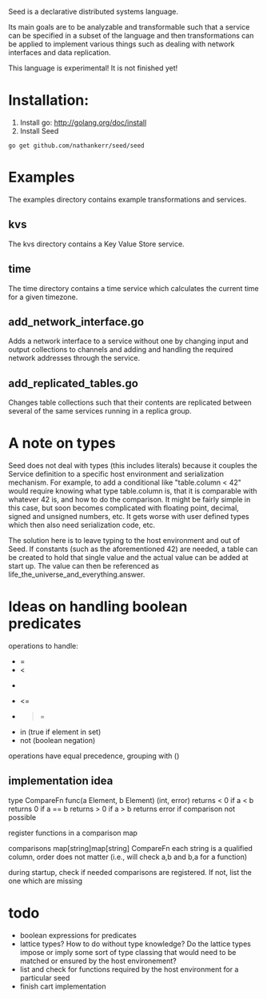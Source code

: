 Seed is a declarative distributed systems language.

Its main goals are to be analyzable and transformable such that a service can be specified in a subset of the language and then transformations can be applied to implement various things such as dealing with network interfaces and data replication.

This language is experimental! It is not finished yet!

# Installation:

1. Install go: http://golang.org/doc/install
2. Install Seed
```
go get github.com/nathankerr/seed/seed
```

# Examples

The examples directory contains example transformations and services.

## kvs

The kvs directory contains a Key Value Store service.

## time

The time directory contains a time service which calculates the current time for a given timezone.

## add_network_interface.go

Adds a network interface to a service without one by changing input and output collections to channels and adding and handling the required network addresses through the service.

## add_replicated_tables.go

Changes table collections such that their contents are replicated between several of the same services running in a replica group.

# A note on types

Seed does not deal with types (this includes literals) because it couples the Service definition to a specific host environment and serialization mechanism. For example, to add a conditional like "table.column < 42" would require knowing what type table.column is, that it is comparable with whatever 42 is, and how to do the comparison. It might be fairly simple in this case, but soon becomes complicated with floating point, decimal, signed and unsigned numbers, etc. It gets worse with user defined types which then also need serialization code, etc.

The solution here is to leave typing to the host environment and out of Seed. If constants (such as the aforementioned 42) are needed, a table can be created to hold that single value and the actual value can be added at start up. The value can then be referenced as life_the_universe_and_everything.answer.

# Ideas on handling boolean predicates

operations to handle:
- =
- <
- >
- <=
- >=
- in (true if element in set)
- not (boolean negation)

operations have equal precedence, grouping with ()

## implementation idea

type CompareFn func(a Element, b Element) (int, error)
returns < 0 if a < b
returns 0 if a == b
returns > 0 if a > b
returns error if comparison not possible

register functions in a comparison map

comparisons map[string]map[string] CompareFn
each string is a qualified column, order does not matter (i.e., will check a,b and b,a for a function)

during startup, check if needed comparisons are registered. If not, list the one which are missing

# todo

- boolean expressions for predicates
- lattice types? How to do without type knowledge? Do the lattice types impose or imply some sort of type classing that would need to be matched or ensured by the host environement?
- list and check for functions required by the host environment for a particular seed
- finish cart implementation
